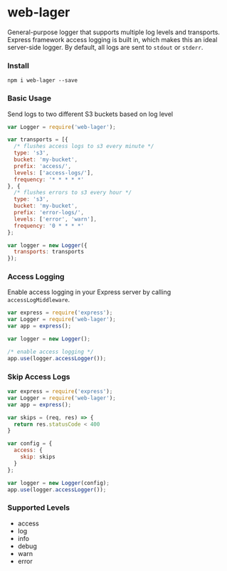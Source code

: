 # web-lager

General-purpose logger that supports multiple log levels and transports.  Express framework access logging is built in, which makes this an ideal server-side logger.  By default, all logs are sent to `stdout` or `stderr`.

### Install
```
npm i web-lager --save
```

### Basic Usage
Send logs to two different S3 buckets based on log level
```javascript
var Logger = require('web-lager');

var transports = [{
  /* flushes access logs to s3 every minute */
  type: 's3',
  bucket: 'my-bucket',
  prefix: 'access/',
  levels: ['access-logs/'],
  frequency: '* * * * *'
}, {
  /* flushes errors to s3 every hour */
  type: 's3',
  bucket: 'my-bucket',
  prefix: 'error-logs/',
  levels: ['error', 'warn'],
  frequency: '0 * * * *'
};

var logger = new Logger({
  transports: transports
});

```

### Access Logging
Enable access logging in your Express server by calling `accessLogMiddleware`.
```javascript
var express = require('express');
var Logger = require('web-lager');
var app = express();

var logger = new Logger();

/* enable access logging */
app.use(logger.accessLogger());
```

### Skip Access Logs
```javascript
var express = require('express');
var Logger = require('web-lager');
var app = express();

var skips = (req, res) => {
  return res.statusCode < 400
}

var config = {
  access: {
    skip: skips
  }
};

var logger = new Logger(config);
app.use(logger.accessLogger());
```

### Supported Levels
- access
- log
- info
- debug
- warn
- error
